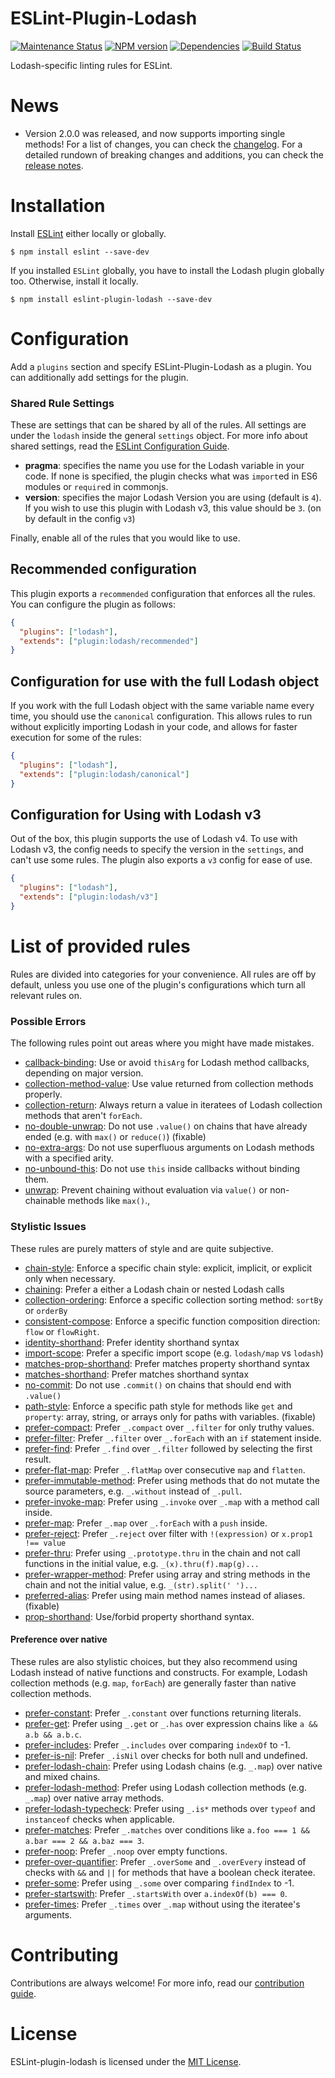 ESLint-Plugin-Lodash
===================

[![Maintenance Status][status-image]][status-url] [![NPM version][npm-image]][npm-url] [![Dependencies][deps-image]][deps-url] [![Build Status][build-image]][build-url]

Lodash-specific linting rules for ESLint.
# News
- Version 2.0.0 was released, and now supports importing single methods! For a list of changes, you can check the [changelog](CHANGELOG.md). 
For a detailed rundown of breaking changes and additions, you can check the [release notes](https://github.com/wix/eslint-plugin-lodash/wiki/Release-Notes). 

# Installation

Install [ESLint](https://www.github.com/eslint/eslint) either locally or globally.

    $ npm install eslint --save-dev

If you installed `ESLint` globally, you have to install the Lodash plugin globally too. Otherwise, install it locally.

    $ npm install eslint-plugin-lodash --save-dev

# Configuration

Add a `plugins` section and specify ESLint-Plugin-Lodash as a plugin.
You can additionally add settings for the plugin.

### Shared Rule Settings
These are settings that can be shared by all of the rules. All settings are under the `lodash` inside the general `settings` object. For more info about shared settings, read the [ESLint Configuration Guide](http://eslint.org/docs/user-guide/configuring#adding-shared-settings).

* __pragma__: specifies the name you use for the Lodash variable in your code. If none is specified, the plugin checks what was `import`ed in ES6 modules or `require`d in commonjs.
* __version__: specifies the major Lodash Version you are using (default is `4`).
If you wish to use this plugin with Lodash v3, this value should be `3`. (on by default in the config `v3`)


Finally, enable all of the rules that you would like to use.
## Recommended configuration
This plugin exports a `recommended` configuration that enforces all the rules.
You can configure the plugin as follows:

```json
{
  "plugins": ["lodash"],
  "extends": ["plugin:lodash/recommended"]
}
```
## Configuration for use with the full Lodash object
If you work with the full Lodash object with the same variable name every time, you should use the `canonical` configuration. This allows rules to run without explicitly importing Lodash in your code, and allows for faster execution for some of the rules:

```json
{
  "plugins": ["lodash"],
  "extends": ["plugin:lodash/canonical"]
}
```

## Configuration for Using with Lodash v3
Out of the box, this plugin supports the use of Lodash v4. To use with Lodash v3, the config needs to specify the version in the `settings`, and can't use some rules.
The plugin also exports a `v3` config for ease of use.

```json
{
  "plugins": ["lodash"],
  "extends": ["plugin:lodash/v3"]
}
```

# List of provided rules
Rules are divided into categories for your convenience. All rules are off by default, unless you use one of the plugin's configurations which turn all relevant rules on.
### Possible Errors
The following rules point out areas where you might have made mistakes.

* [callback-binding](docs/rules/callback-binding.md): Use or avoid `thisArg` for Lodash method callbacks, depending on major version.
* [collection-method-value](docs/rules/collection-method-value.md): Use value returned from collection methods properly.
* [collection-return](docs/rules/collection-return.md): Always return a value in iteratees of Lodash collection methods that aren't `forEach`.
* [no-double-unwrap](docs/rules/no-double-unwrap.md): Do not use `.value()` on chains that have already ended (e.g. with `max()` or `reduce()`) (fixable)
* [no-extra-args](docs/rules/no-extra-args.md): Do not use superfluous arguments on Lodash methods with a specified arity.
* [no-unbound-this](docs/rules/no-unbound-this.md): Do not use `this` inside callbacks without binding them.
* [unwrap](docs/rules/unwrap.md): Prevent chaining without evaluation via `value()` or non-chainable methods like `max()`.,

### Stylistic Issues
These rules are purely matters of style and are quite subjective.
* [chain-style](docs/rules/chain-style.md): Enforce a specific chain style: explicit, implicit, or explicit only when necessary.
* [chaining](docs/rules/chaining.md): Prefer a either a Lodash chain or nested Lodash calls
* [collection-ordering](docs/rules/collection-ordering.md): Enforce a specific collection sorting method: `sortBy` or `orderBy`
* [consistent-compose](docs/rules/consistent-compose.md): Enforce a specific function composition direction: `flow` or `flowRight`.
* [identity-shorthand](docs/rules/identity-shorthand.md): Prefer identity shorthand syntax
* [import-scope](docs/rules/import-scope.md): Prefer a specific import scope (e.g. `lodash/map` vs `lodash`)
* [matches-prop-shorthand](docs/rules/matches-prop-shorthand.md): Prefer matches property shorthand syntax
* [matches-shorthand](docs/rules/matches-shorthand.md): Prefer matches shorthand syntax
* [no-commit](docs/rules/no-commit.md): Do not use `.commit()` on chains that should end with `.value()`
* [path-style](docs/rules/path-style.md): Enforce a specific path style for methods like `get` and `property`: array, string, or arrays only for paths with variables. (fixable)
* [prefer-compact](docs/rules/prefer-compact.md): Prefer `_.compact` over `_.filter` for only truthy values.
* [prefer-filter](docs/rules/prefer-filter.md): Prefer `_.filter` over `_.forEach` with an `if` statement inside.
* [prefer-find](docs/rules/prefer-find.md): Prefer `_.find` over `_.filter` followed by selecting the first result.
* [prefer-flat-map](docs/rules/prefer-flat-map.md): Prefer `_.flatMap` over consecutive `map` and `flatten`.
* [prefer-immutable-method](docs/rules/prefer-immutable-method.md): Prefer using methods that do not mutate the source parameters, e.g. `_.without` instead of `_.pull`.
* [prefer-invoke-map](docs/rules/prefer-invoke-map.md): Prefer using `_.invoke` over `_.map` with a method call inside.
* [prefer-map](docs/rules/prefer-map.md): Prefer `_.map` over `_.forEach` with a `push` inside.
* [prefer-reject](docs/rules/prefer-reject.md): Prefer `_.reject` over filter with `!(expression)` or `x.prop1 !== value`
* [prefer-thru](docs/rules/prefer-thru.md): Prefer using `_.prototype.thru` in the chain and not call functions in the initial value, e.g. `_(x).thru(f).map(g)...`
* [prefer-wrapper-method](docs/rules/prefer-wrapper-method.md): Prefer using array and string methods in the chain and not the initial value, e.g. `_(str).split(' ')...`
* [preferred-alias](docs/rules/preferred-alias.md): Prefer using main method names instead of aliases. (fixable)
* [prop-shorthand](docs/rules/prop-shorthand.md): Use/forbid property shorthand syntax.

#### Preference over native
These rules are also stylistic choices, but they also recommend using Lodash instead of native functions and constructs.
For example, Lodash collection methods (e.g. `map`, `forEach`) are generally faster than native collection methods.
* [prefer-constant](docs/rules/prefer-constant.md): Prefer `_.constant` over functions returning literals.
* [prefer-get](docs/rules/prefer-get.md): Prefer using `_.get` or `_.has` over expression chains like `a && a.b && a.b.c`.
* [prefer-includes](docs/rules/prefer-includes.md): Prefer `_.includes` over comparing `indexOf` to -1.
* [prefer-is-nil](docs/rules/prefer-is-nil.md): Prefer `_.isNil` over checks for both null and undefined.
* [prefer-lodash-chain](docs/rules/prefer-lodash-chain.md): Prefer using Lodash chains (e.g. `_.map`) over native and mixed chains.
* [prefer-lodash-method](docs/rules/prefer-lodash-method.md): Prefer using Lodash collection methods (e.g. `_.map`) over native array methods.
* [prefer-lodash-typecheck](docs/rules/prefer-lodash-typecheck.md): Prefer using `_.is*` methods over `typeof` and `instanceof` checks when applicable.
* [prefer-matches](docs/rules/prefer-matches.md): Prefer `_.matches` over conditions like `a.foo === 1 && a.bar === 2 && a.baz === 3`.
* [prefer-noop](docs/rules/prefer-noop.md): Prefer `_.noop` over empty functions.
* [prefer-over-quantifier](docs/rules/prefer-over-quantifier.md): Prefer `_.overSome` and `_.overEvery` instead of checks with `&&` and `||` for methods that have a boolean check iteratee.
* [prefer-some](docs/rules/prefer-some.md): Prefer using `_.some` over comparing `findIndex` to -1.
* [prefer-startswith](docs/rules/prefer-startswith.md): Prefer `_.startsWith` over `a.indexOf(b) === 0`.
* [prefer-times](docs/rules/prefer-times.md): Prefer `_.times` over `_.map` without using the iteratee's arguments.

# Contributing
Contributions are always welcome! For more info, read our [contribution guide](.github/CONTRIBUTING.md).

# License

ESLint-plugin-lodash is licensed under the [MIT License](http://www.opensource.org/licenses/mit-license.php).

[npm-url]: https://npmjs.org/package/eslint-plugin-lodash
[npm-image]: http://img.shields.io/npm/v/eslint-plugin-lodash.svg?style=flat-square

[deps-url]: https://david-dm.org/wix/eslint-plugin-lodash
[deps-image]: https://img.shields.io/david/dev/wix/eslint-plugin-lodash.svg?style=flat-square


[status-url]: https://github.com/wix/eslint-plugin-lodash/pulse
[status-image]: http://img.shields.io/badge/status-maintained-brightgreen.svg?style=flat-square

[build-image]: https://travis-ci.org/wix/eslint-plugin-lodash.svg?branch=master
[build-url]: https://travis-ci.org/wix/eslint-plugin-lodash
